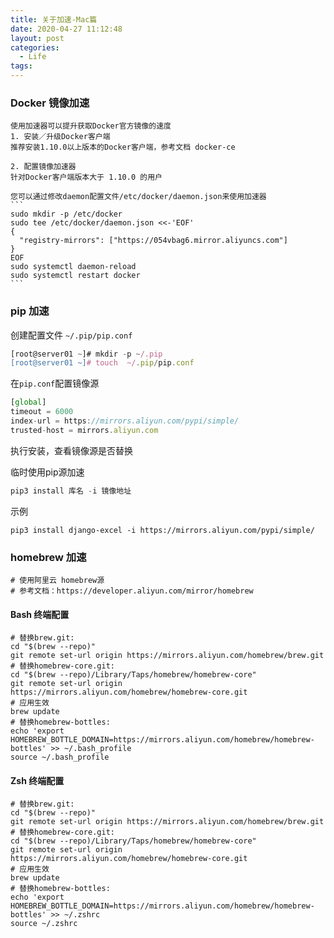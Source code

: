 ```yaml
---
title: 关于加速-Mac篇
date: 2020-04-27 11:12:48
layout: post
categories:
  - Life
tags:
---
```


### Docker 镜像加速

```
使用加速器可以提升获取Docker官方镜像的速度
1. 安装／升级Docker客户端
推荐安装1.10.0以上版本的Docker客户端，参考文档 docker-ce

2. 配置镜像加速器
针对Docker客户端版本大于 1.10.0 的用户

您可以通过修改daemon配置文件/etc/docker/daemon.json来使用加速器
​```
sudo mkdir -p /etc/docker
sudo tee /etc/docker/daemon.json <<-'EOF'
{
  "registry-mirrors": ["https://054vbag6.mirror.aliyuncs.com"]
}
EOF
sudo systemctl daemon-reload
sudo systemctl restart docker
​```
```



### pip 加速 

创建配置文件 `~/.pip/pip.conf` 

```javascript
[root@server01 ~]# mkdir -p ~/.pip
[root@server01 ~]# touch  ~/.pip/pip.conf
```

在`pip.conf`配置镜像源

```javascript
[global]
timeout = 6000
index-url = https://mirrors.aliyun.com/pypi/simple/
trusted-host = mirrors.aliyun.com
```

执行安装，查看镜像源是否替换

临时使用pip源加速

```javascript
pip3 install 库名 -i 镜像地址
```

示例

```shell
pip3 install django-excel -i https://mirrors.aliyun.com/pypi/simple/
```





### homebrew 加速

```
# 使用阿里云 homebrew源
# 参考文档：https://developer.aliyun.com/mirror/homebrew
```

#### Bash 终端配置

    # 替换brew.git:
    cd "$(brew --repo)"
    git remote set-url origin https://mirrors.aliyun.com/homebrew/brew.git
    # 替换homebrew-core.git:
    cd "$(brew --repo)/Library/Taps/homebrew/homebrew-core"
    git remote set-url origin https://mirrors.aliyun.com/homebrew/homebrew-core.git
    # 应用生效
    brew update
    # 替换homebrew-bottles:
    echo 'export HOMEBREW_BOTTLE_DOMAIN=https://mirrors.aliyun.com/homebrew/homebrew-bottles' >> ~/.bash_profile
    source ~/.bash_profile



#### Zsh 终端配置

    # 替换brew.git:
    cd "$(brew --repo)"
    git remote set-url origin https://mirrors.aliyun.com/homebrew/brew.git
    # 替换homebrew-core.git:
    cd "$(brew --repo)/Library/Taps/homebrew/homebrew-core"
    git remote set-url origin https://mirrors.aliyun.com/homebrew/homebrew-core.git
    # 应用生效
    brew update
    # 替换homebrew-bottles:
    echo 'export HOMEBREW_BOTTLE_DOMAIN=https://mirrors.aliyun.com/homebrew/homebrew-bottles' >> ~/.zshrc
    source ~/.zshrc

